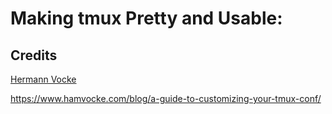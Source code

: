 # Making tmux Pretty and Usable:

## Credits

[Hermann Vocke](https://github.com/hamvocke)

https://www.hamvocke.com/blog/a-guide-to-customizing-your-tmux-conf/
